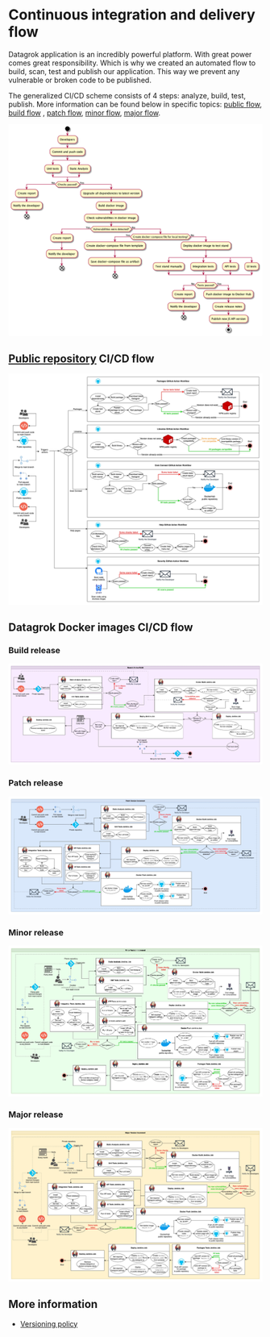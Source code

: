 <!-- TITLE: CI/CD Flow -->
<!-- SUBTITLE: -->

# Continuous integration and delivery flow

Datagrok application is an incredibly powerful platform. With great power comes great responsibility. Which is why we
created an automated flow to build, scan, test and publish our application. This way we prevent any vulnerable or broken
code to be published.

The generalized CI/CD scheme consists of 4 steps: analyze, build, test, publish. More information can be found below in
specific topics: [public flow](#public-repositorycollaboratepublic-repositorymd-cicd-flow), [build flow](#build-release)
, [patch flow](#patch-release), [minor flow](#minor-release), [major flow](#major-release).

![General CI Flow](img/CI_Flow.png)

## [Public repository](../collaborate/public-repository.md) CI/CD flow

![Public CI Flow](img/CI_public.jpg)

## Datagrok Docker images CI/CD flow

### Build release

![Build CI Flow](img/CI_branch.jpg)

### Patch release

![Patch CI Flow](img/CI_patch.jpg)

### Minor release

![Minor CI Flow](img/CI_minor.jpg)

### Major release

![Major CI Flow](img/CI_major.jpg)

## More information

* [Versioning policy](versioning-policy.md)
